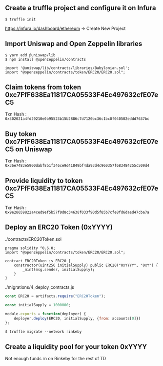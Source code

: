 
## Create a truffle project and configure it on Infura

```console
$ truffle init
```

https://infura.io/dashboard/ethereum -> Create New Project

## Import Uniswap and Open Zeppelin libraries

```console
$ yarn add @uniswap/lib
$ npm install @openzeppelin/contracts
```

```solidity
import '@uniswap/lib/contracts/libraries/Babylonian.sol';
import "@openzeppelin/contracts/token/ERC20/ERC20.sol";
```

## Claim tokens from token 0xc7FfF638Ea11817CA05533F4Ec497632cfE07eC5

Txn Hash : `0x302021a4fd29210e0b95523b15b2886c7d7120bc36c1bc0f040502eddd7637bc`

## Buy token 0xc7FfF638Ea11817CA05533F4Ec497632cfE07eC5 on Uniswap 

Txn Hash : `0x36e7483e5900dabf8b1f346ce9d41849bf4da93d4c960357f683484255c509d4`

## Provide liquidity to token 0xc7FfF638Ea11817CA05533F4Ec497632cfE07eC5

Txn Hash : `0x9e28659822a4ced9ef5b57f9d8c34638f033f90d5f85b7cfe8fd6daed47cba7a`

## Deploy an ERC20 Token (0xYYYY)

./contracts/ERC20Token.sol
```solidity
pragma solidity ^0.6.0;
import "@openzeppelin/contracts/token/ERC20/ERC20.sol";

contract ERC20Token is ERC20 {
    constructor(uint256 initialSupply) public ERC20("0xYYYY", "0xY") {
        _mint(msg.sender, initialSupply);
    }
}
```

./migrations/4_deploy_contracts.js
```javascript
const ERC20 = artifacts.require("ERC20Token");

const initialSupply = 1000000;

module.exports = function(deployer) {
    deployer.deploy(ERC20, initialSupply, {from: accounts[0]})
};
```
```console
$ truffle migrate --network rinkeby
```

## Create a liquidity pool for your token 0xYYYY

Not enough funds rn on Rinkeby for the rest of TD


